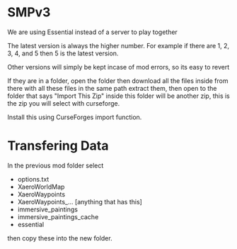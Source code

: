 # SMPv3

We are using Essential instead of a server to play together

The latest version is always the higher number.
For example if there are 1, 2, 3, 4, and 5 then 5 is the latest version.

Other versions will simply be kept incase of mod errors, so its easy to revert

If they are in a folder, open the folder then download all the files inside
from there with all these files in the same path extract them,
then open to the folder that says "Import This Zip"
inside this folder will be another zip, this is the zip you will select with curseforge.

Install this using CurseForges import function.

# Transfering Data
In the previous mod folder select
- options.txt
- XaeroWorldMap
- XaeroWaypoints
- XaeroWaypoints_... [anything that has this]
- immersive_paintings
- immersive_paintings_cache
- essential

then copy these into the new folder.